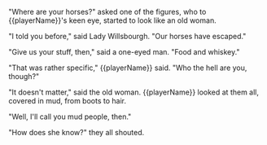 "Where are your horses?" asked one of the figures, who to {{playerName}}'s keen eye, started to look like an old woman.

"I told you before," said Lady Willsbourgh. "Our horses have escaped."

"Give us your stuff, then," said a one-eyed man. "Food and whiskey."

"That was rather specific," {{playerName}} said. "Who the hell are you, though?"

"It doesn't matter," said the old woman. {{playerName}} looked at them all, covered in mud, from boots to hair.

"Well, I'll call you mud people, then."

"How does she know?" they all shouted.
